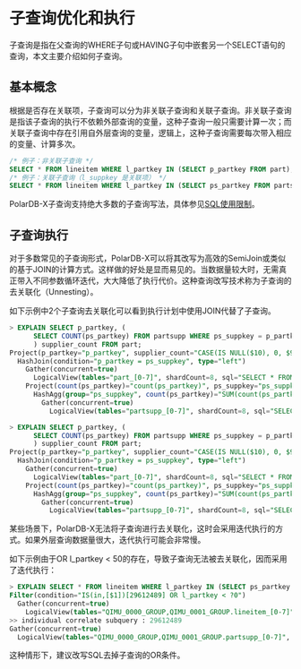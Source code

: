 子查询优化和执行 
=============================

子查询是指在父查询的WHERE子句或HAVING子句中嵌套另一个SELECT语句的查询，本文主要介绍如何子查询。

基本概念 
-------------------------

根据是否存在关联项，子查询可以分为非关联子查询和关联子查询。非关联子查询是指该子查询的执行不依赖外部查询的变量，这种子查询一般只需要计算一次；而关联子查询中存在引用自外层查询的变量，逻辑上，这种子查询需要每次带入相应的变量、计算多次。

```sql
/* 例子：非关联子查询 */
SELECT * FROM lineitem WHERE l_partkey IN (SELECT p_partkey FROM part);
/* 例子：关联子查询（l_suppkey 是关联项） */
SELECT * FROM lineitem WHERE l_partkey IN (SELECT ps_partkey FROM partsupp WHERE ps_suppkey = l_suppkey);
```

PolarDB-X子查询支持绝大多数的子查询写法，具体参见[SQL使用限制](../../dev-guide/topics/limitation.md)。

子查询执行 
--------------------------

对于多数常见的子查询形式，PolarDB-X可以将其改写为高效的SemiJoin或类似的基于JOIN的计算方式。这样做的好处是显而易见的。当数据量较大时，无需真正带入不同参数循环迭代，大大降低了执行代价。这种查询改写技术称为子查询的去关联化（Unnesting）。

如下示例中2个子查询去关联化可以看到执行计划中使用JOIN代替了子查询。

```sql
> EXPLAIN SELECT p_partkey, (
      SELECT COUNT(ps_partkey) FROM partsupp WHERE ps_suppkey = p_partkey
      ) supplier_count FROM part;
Project(p_partkey="p_partkey", supplier_count="CASE(IS NULL($10), 0, $9)", cor=[$cor0])
  HashJoin(condition="p_partkey = ps_suppkey", type="left")
    Gather(concurrent=true)
      LogicalView(tables="part_[0-7]", shardCount=8, sql="SELECT * FROM `part` AS `part`")
    Project(count(ps_partkey)="count(ps_partkey)", ps_suppkey="ps_suppkey", count(ps_partkey)2="count(ps_partkey)")
      HashAgg(group="ps_suppkey", count(ps_partkey)="SUM(count(ps_partkey))")
        Gather(concurrent=true)
          LogicalView(tables="partsupp_[0-7]", shardCount=8, sql="SELECT `ps_suppkey`, COUNT(`ps_partkey`) AS `count(ps_partkey)` FROM `partsupp` AS `partsupp` GROUP BY `ps_suppkey`")
```



```sql
> EXPLAIN SELECT p_partkey, (
      SELECT COUNT(ps_partkey) FROM partsupp WHERE ps_suppkey = p_partkey
      ) supplier_count FROM part;
Project(p_partkey="p_partkey", supplier_count="CASE(IS NULL($10), 0, $9)", cor=[$cor0])
  HashJoin(condition="p_partkey = ps_suppkey", type="left")
    Gather(concurrent=true)
      LogicalView(tables="part_[0-7]", shardCount=8, sql="SELECT * FROM `part` AS `part`")
    Project(count(ps_partkey)="count(ps_partkey)", ps_suppkey="ps_suppkey", count(ps_partkey)2="count(ps_partkey)")
      HashAgg(group="ps_suppkey", count(ps_partkey)="SUM(count(ps_partkey))")
        Gather(concurrent=true)
          LogicalView(tables="partsupp_[0-7]", shardCount=8, sql="SELECT `ps_suppkey`, COUNT(`ps_partkey`) AS `count(ps_partkey)` FROM `partsupp` AS `partsupp` GROUP BY `ps_suppkey`")
```



某些场景下，PolarDB-X无法将子查询进行去关联化，这时会采用迭代执行的方式。如果外层查询数据量很大，迭代执行可能会非常慢。

如下示例由于OR l_partkey &lt; 50的存在，导致子查询无法被去关联化，因而采用了迭代执行：

```sql
> EXPLAIN SELECT * FROM lineitem WHERE l_partkey IN (SELECT ps_partkey FROM partsupp WHERE ps_suppkey = l_suppkey) OR l_partkey IS NOT
Filter(condition="IS(in,[$1])[29612489] OR l_partkey < ?0")
  Gather(concurrent=true)
    LogicalView(tables="QIMU_0000_GROUP,QIMU_0001_GROUP.lineitem_[0-7]", shardCount=8, sql="SELECT * FROM `lineitem` AS `lineitem`")
>> individual correlate subquery : 29612489
Gather(concurrent=true)
  LogicalView(tables="QIMU_0000_GROUP,QIMU_0001_GROUP.partsupp_[0-7]", shardCount=8, sql="SELECT * FROM (SELECT `ps_partkey` FROM `partsupp` AS `partsupp` WHERE (`ps_suppkey` = `l_suppkey`)) AS `t0` WHERE (((`l_partkey` = `ps_partkey`) OR (`l_partkey` IS NULL)) OR (`ps_partkey` IS NULL))")
```

这种情形下，建议改写SQL去掉子查询的OR条件。

